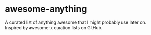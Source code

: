 # awesome-anything
A curated list of anything awesome that I might probably use later on. Inspired by awesome-x curation lists on GitHub.
